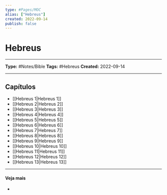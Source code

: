 ```yaml
---
type: #Pages/MOC
alias: ["Hebreus"]
created: 2022-09-14
publish: false
---
```


# Hebreus

---

**Type:** #Notes/Bible
**Tags:** #Hebreus
**Created:** 2022-09-14

---

## Capítulos

- [[Hebreus 1|Hebreus 1]]
- [[Hebreus 2|Hebreus 2]]
- [[Hebreus 3|Hebreus 3]]
- [[Hebreus 4|Hebreus 4]]
- [[Hebreus 5|Hebreus 5]]
- [[Hebreus 6|Hebreus 6]]
- [[Hebreus 7|Hebreus 7]]
- [[Hebreus 8|Hebreus 8]]
- [[Hebreus 9|Hebreus 9]]
- [[Hebreus 10|Hebreus 10]]
- [[Hebreus 11|Hebreus 11]]
- [[Hebreus 12|Hebreus 12]]
- [[Hebreus 13|Hebreus 13]]

---

#### Veja mais

-
